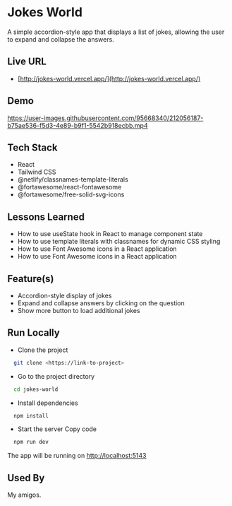 # Jokes World

A simple accordion-style app that displays a list of jokes, allowing the user to expand and collapse the answers.

## Live URL

- [http://jokes-world.vercel.app/](http://jokes-world.vercel.app/)

## Demo

https://user-images.githubusercontent.com/95668340/212056187-b75ae536-f5d3-4e89-b9f1-5542b918ecbb.mp4

## Tech Stack

- React
- Tailwind CSS
- @netlify/classnames-template-literals
- @fortawesome/react-fontawesome
- @fortawesome/free-solid-svg-icons

## Lessons Learned

- How to use useState hook in React to manage component state
- How to use template literals with classnames for dynamic CSS styling
- How to use Font Awesome icons in a React application
- How to use Font Awesome icons in a React application

## Feature(s)

- Accordion-style display of jokes
- Expand and collapse answers by clicking on the question
- Show more button to load additional jokes

## Run Locally

- Clone the project

```bash
  git clone <https://link-to-project>
```

- Go to the project directory

```bash
  cd jokes-world
```

- Install dependencies

```bash
  npm install
```

- Start the server
  Copy code

```bash
  npm run dev
```

The app will be running on <http://localhost:5143>

## Used By

My amigos.
